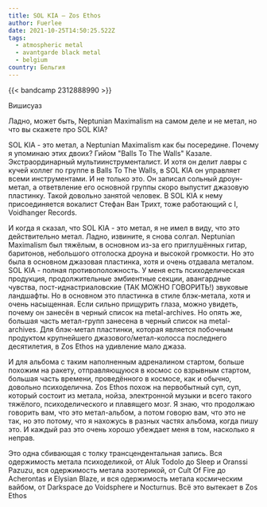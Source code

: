 ```yaml
---
title: SOL KIA — Zos Ethos
author: Fuerlee
date: 2021-10-25T14:50:25.522Z
tags:
  - atmospheric metal
  - avantgarde black metal
  - belgium
country: Бельгия
---
```

{{< bandcamp 2312888990 >}}

Вишисуаз

Ладно, может быть, Neptunian Maximalism на самом деле и не метал, но что вы скажете про SOL KIA?

SOL KIA - это метал, а Neptunian Maximalism как бы посередине. Почему я упоминаю этих двоих? Гийом "Balls To The Walls" Казале. Экстраординарный мультиинструменталист. И хотя он делит лавры с кучей коллег по группе в Balls To The Walls, в SOL KIA он управляет всеми инструментами. И не только это. Он записал сольный дроун-метал, а ответвление его основной группы скоро выпустит джазовую пластинку. Такой довольно занятой человек. В SOL KIA к нему присоединяется вокалист Стефан Ван Трихт, тоже работающий с I, Voidhanger Records.

И когда я сказал, что SOL KIA - это метал, я не имел в виду, что это действительно метал. Ладно, извините, я снова солгал. Neptunian Maximalism был тяжёлым, в основном из-за его приглушённых гитар, баритонов, небольшого отголоска дроуна и высокой громкости. Но это была в основном джазовая пластинка, хотя и очень отдавала металом. SOL KIA - полная противоположность. У меня есть психоделическая продукция, продолжительные эмбиентные секции, авангардные чувства, пост-иднастриаловские (ТАК МОЖНО ГОВОРИТЬ!) звуковые ландшафты. Но в основном это пластинка в стиле блэк-метала, хотя и очень насыщенная. Если сильно прищурить глаза, можно увидеть, почему он занесён в черный список на metal-archives. Но опять же, большая часть метал-групп занесена в черный список на metal-archives. Для блэк-метал пластинки, которая является побочным продуктом крупнейшего джазового/метал-колосса последнего десятилетия, в Zos Ethos на удивление мало джаза.

И для альбома с таким наполненным адреналином стартом, больше похожим на ракету, отправляющуюся в космос со взрывным стартом, большая часть времени, проведённого в космосе, как и обычно, довольно психоделична. Zos Ethos похож на первобытный суп, суп, который состоит из метала, нойза, электронной музыки и всего такого тяжёлого, психоделического и плавящего мозг. Я знаю, что продолжаю говорить вам, что это метал-альбом, а потом говорю вам, что это не так, но это потому, что я нахожусь в разных частях альбома, когда пишу это. И каждый раз это очень хорошо убеждает меня в том, насколько я неправ.

Это одна сбивающая с толку трансцендентальная запись. Вся одержимость метала психоделикой, от Aluk Todolo до Sleep и Oranssi Pazuzu, вся одержимость метала эзотерикой, от Cult Of Fire до Acherontas и Elysian Blaze, и вся одержимость метала космическим вайбом, от Darkspace до Voidsphere и Nocturnus. Всё это вытекает в Zos Ethos